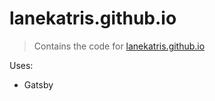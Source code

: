 # lanekatris.github.io
> Contains the code for [lanekatris.github.io](https://lanekatris.github.io)

Uses:
* Gatsby
